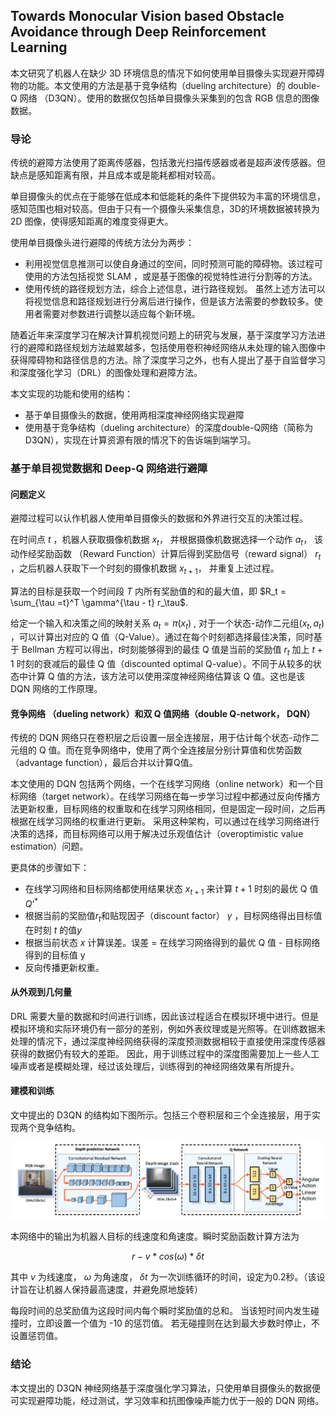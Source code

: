 ## Towards Monocular Vision based Obstacle Avoidance through Deep Reinforcement Learning

本文研究了机器人在缺少 3D 环境信息的情况下如何使用单目摄像头实现避开障碍物的功能。本文使用的方法是基于竞争结构（dueling architecture）的 double-Q 网络 （D3QN）。使用的数据仅包括单目摄像头采集到的包含 RGB 信息的图像数据。

### 导论

传统的避障方法使用了距离传感器，包括激光扫描传感器或者是超声波传感器。但缺点是感知距离有限，并且成本或是能耗都相对较高。

单目摄像头的优点在于能够在低成本和低能耗的条件下提供较为丰富的环境信息，感知范围也相对较高。但由于只有一个摄像头采集信息，3D的环境数据被转换为 2D 图像，使得感知距离的难度变得更大。

使用单目摄像头进行避障的传统方法分为两步：
- 利用视觉信息推测可以使自身通过的空间，同时预测可能的障碍物。该过程可使用的方法包括视觉 SLAM ，或是基于图像的视觉特性进行分割等的方法。
- 使用传统的路径规划方法，综合上述信息，进行路径规划。
虽然上述方法可以将视觉信息和路径规划进行分离后进行操作，但是该方法需要的参数较多。使用者需要对参数进行调整以适应每个新环境。

随着近年来深度学习在解决计算机视觉问题上的研究与发展，基于深度学习方法进行的避障和路径规划方法越累越多，包括使用卷积神经网络从未处理的输入图像中获得障碍物和路径信息的方法。除了深度学习之外，也有人提出了基于自监督学习和深度强化学习（DRL）的图像处理和避障方法。

本文实现的功能和使用的结构：
- 基于单目摄像头的数据，使用两相深度神经网络实现避障
- 使用基于竞争结构（dueling architecture）的深度double-Q网络（简称为 D3QN），实现在计算资源有限的情况下的告诉端到端学习。


### 基于单目视觉数据和 Deep-Q 网络进行避障

#### 问题定义

避障过程可以认作机器人使用单目摄像头的数据和外界进行交互的决策过程。

在时间点 $t$ ，机器人获取摄像机数据 $x_t$， 并根据摄像机数据选择一个动作 $a_t$， 该动作经奖励函数 （Reward Function）计算后得到奖励信号（reward signal） $r_t$ ，之后机器人获取下一个时刻的摄像机数据 $x_{t+1}$， 并重复上述过程。

算法的目标是获取一个时间段 $T$ 内所有奖励值的和的最大值，即 $R_t = \sum_{\tau =t}^T \gamma^{\tau - t} r_\tau$.

给定一个输入和决策之间的映射关系 $a_t = \pi(x_t)$ , 对于一个状态-动作二元组$(x_t,a_t)$ ，可以计算出对应的 Q 值（Q-Value）。通过在每个时刻都选择最佳决策，同时基于 Bellman 方程可以得出，$t$时刻能够得到的最佳 Q 值是当前的奖励值 $r_t$ 加上 $t+1$ 时刻的衰减后的最佳 Q 值（discounted optimal Q-value）。不同于从较多的状态中计算 Q 值的方法，该方法可以使用深度神经网络估算该 Q 值。这也是该 DQN 网络的工作原理。

#### 竞争网络 （dueling network）和双 Q 值网络（double Q-network， DQN）

传统的 DQN 网络只在卷积层之后设置一层全连接层，用于估计每个状态-动作二元组的 Q 值。而在竞争网络中，使用了两个全连接层分别计算值和优势函数（advantage function），最后合并以计算Q值。

本文使用的 DQN 包括两个网络，一个在线学习网络（online network）和一个目标网络（target network）。在线学习网络在每一步学习过程中都通过反向传播方法更新权重，目标网络的权重取和在线学习网络相同，但是固定一段时间，之后再根据在线学习网络的权重进行更新。
采用这种架构，可以通过在线学习网络进行决策的选择，而目标网络可以用于解决过乐观值估计（overoptimistic value estimation）问题。

更具体的步骤如下：
- 在线学习网络和目标网络都使用结果状态 $x_{t+1}$ 来计算 $t+1$ 时刻的最优 Q 值 $Q‘^*$
- 根据当前的奖励值$r_t$和贴现因子（discount factor） $\gamma$ ，目标网络得出目标值在时刻 $t$ 的值$y$
- 根据当前状态 $x$ 计算误差。误差 = 在线学习网络得到的最优 Q 值 - 目标网络得到的目标值 y
- 反向传播更新权重。

#### 从外观到几何量

DRL 需要大量的数据和时间进行训练，因此该过程适合在模拟环境中进行。但是模拟环境和实际环境仍有一部分的差别，例如外表纹理或是光照等。在训练数据未处理的情况下，通过深度神经网络获得的深度预测数据相较于直接使用深度传感器获得的数据仍有较大的差距。
因此，用于训练过程中的深度图需要加上一些人工噪声或者是模糊处理，经过该处理后，训练得到的神经网络效果有所提升。

#### 建模和训练

文中提出的 D3QN 的结构如下图所示。包括三个卷积层和三个全连接层，用于实现两个竞争结构。

![D3QN Architecture](D3QN_Architecture.png)

本网络中的输出为机器人目标的线速度和角速度。瞬时奖励函数计算方法为

$$ r - v* cos(\omega) * \delta t $$

其中 $v$ 为线速度， $\omega$ 为角速度， $\delta t$ 为一次训练循环的时间，设定为0.2秒。（该设计旨在让机器人保持最高速度，并避免原地旋转）

每段时间的总奖励值为这段时间内每个瞬时奖励值的总和。
当该短时间内发生碰撞时，立即设置一个值为 -10 的惩罚值。
若无碰撞则在达到最大步数时停止，不设置惩罚值。

### 结论

本文提出的 D3QN 神经网络基于深度强化学习算法，只使用单目摄像头的数据便可实现避障功能，经过测试，学习效率和抗图像噪声能力优于一般的 DQN 网络。







